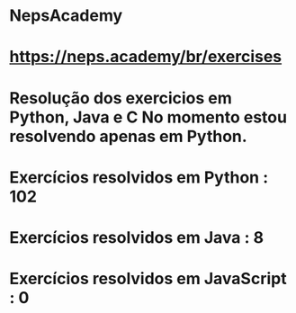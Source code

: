 # NepsAcademy
# https://neps.academy/br/exercises 
# Resolução dos exercicios em Python, Java e C No momento estou resolvendo apenas em Python.
# Exercícios resolvidos em Python : 102
# Exercícios resolvidos em Java : 8
# Exercícios resolvidos em JavaScript : 0
